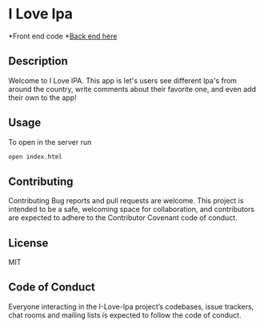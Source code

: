 # I Love Ipa
*Front end code 
*[Back end here](https://github.com/kurwitz3/Backend)

## Description

Welcome to I Love IPA. This app is let's users see different Ipa's from around the country,
write comments about their favorite one, and even add their own to the app!

## Usage
To open in the server run 
```bash
open index.html
```

## Contributing

Contributing Bug reports and pull requests are welcome. This project is intended to be a safe, welcoming space for collaboration, and contributors are expected to adhere to the Contributor Covenant code of conduct.

## License

MIT

## Code of Conduct 

Everyone interacting in the I-Love-Ipa project’s codebases, issue trackers, chat rooms and mailing lists is expected to follow the code of conduct.


